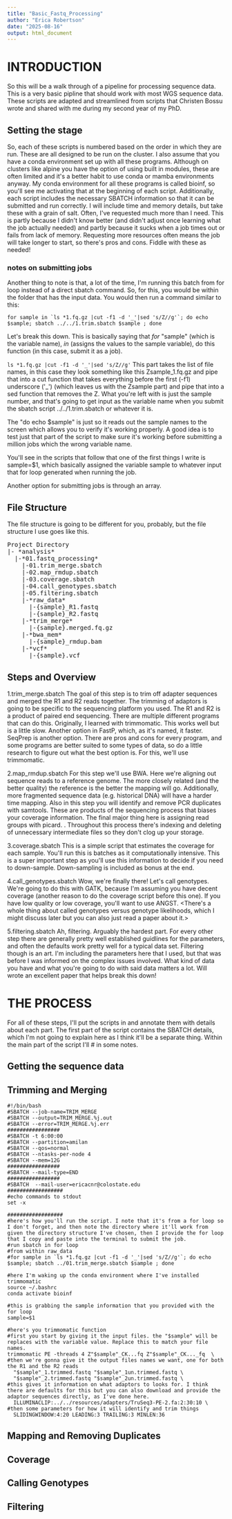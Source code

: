 ```yaml
---
title: "Basic_Fastq_Processing"
author: "Erica Robertson"
date: "2025-08-16"
output: html_document
---
```


# INTRODUCTION
So this will be a walk through of a pipeline for processing sequence data. This is a very basic pipline that should work with most WGS sequence data. These scripts are adapted and streamlined from scripts that Christen Bossu wrote and shared with me during my second year of my PhD.

## Setting the stage
So, each of these scripts is numbered based on the order in which they are run. These are all designed to be run on the cluster. I also assume that you have a conda environment set up with all these programs. Although on clusters like alpine you have the option of using built in modules, these are often limited and it's a better habit to use conda or mamba environments anyway. My conda environment for all these programs is called bioinf, so you'll see me activating that at the beginning of each script. Additionally, each script includes the necessary SBATCH information so that it can be submitted and run correctly. I will include time and memory details, but take these with a grain of salt. Often, I've requested much more than I need. This is partly because I didn't know better (and didn't adjust once learning what the job actually needed) and partly because it sucks when a job times out or fails from lack of memory. Requesting more resources often means the job will take longer to start, so there's pros and cons. Fiddle with these as needed!

### notes on submitting jobs
Another thing to note is that, a lot of the time, I'm running this batch from for loop instead of a direct sbatch command. So, for this, you would be within the folder that has the input data. You would then run a command similar to this:

```{bash}
for sample in `ls *1.fq.gz |cut -f1 -d '_'|sed 's/Z//g'`; do echo  $sample; sbatch ../../1.trim.sbatch $sample ; done
```

Let's break this down. This is basically saying that *for* "sample" (which is the variable name), *in* (assigns the values to the sample variable), do this function (in this case, submit it as a job).

`ls *1.fq.gz |cut -f1 -d '_'|sed 's/Z//g'`
This part takes the list of file names, in this case they look something like this Zsample_1.fq.gz and pipe that into a cut function that takes everything before the first (-f1) underscore ('_') (which leaves us with the Zsample part) and pipe that into a sed function that removes the Z. What you're left with is just the sample number, and that's going to get input as the variable name when you submit the sbatch script ../../1.trim.sbatch or whatever it is. 

The "do echo  $sample" is just so it reads out the sample names to the screen which allows you to verify it's working properly. A good idea is to test just that part of the script to make sure it's working before submitting a million jobs which the wrong variable name.

You'll see in the scripts that follow that one of the first things I write is sample=$1, which basically assigned the variable sample to whatever input that for loop generated when running the job.

Another option for submitting jobs is through an array. <insert details here>

## File Structure
The file structure is going to be different for you, probably, but the file structure I use goes like this.

<pre>
Project Directory
|- *analysis*
  |-*01.fastq_processing*
    |-01.trim_merge.sbatch
    |-02.map_rmdup.sbatch
    |-03.coverage.sbatch
    |-04.call_genotypes.sbatch
    |-05.filtering.sbatch
    |-*raw_data*
      |-{sample}_R1.fastq
      |-{sample}_R2.fastq
    |-*trim_merge*
      |-{sample}.merged.fq.gz
    |-*bwa_mem*
      |-{sample}_rmdup.bam
    |-*vcf*
      |-{sample}.vcf
</pre>

## Steps and Overview
1.trim_merge.sbatch
The goal of this step is to trim off adapter sequences and merged the R1 and R2 reads together. The trimming of adaptors is going to be specific to the sequencing platform you used. The R1 and R2 is a product of paired end sequencing. There are multiple different programs that can do this. Originally, I learned with trimmomatic. This works well but is a little slow. Another option in FastP, which, as it's named, it faster. SeqPrep is another option. There are pros and cons for every program, and some programs are better suited to some types of data, so do a little research to figure out what the best option is. For this, we'll use trimmomatic.

2.map_rmdup.sbatch
For this step we'll use BWA. Here we're aligning out sequence reads to a reference genome. The more closely related (and the better quality) the reference is the better the mapping will go. Additionally, more fragmented sequence data (e.g. historical DNA) will have a harder time mapping. Also in this step you will identify and remove PCR duplicates with samtools. These are products of the sequencing process that biases your coverage information. The final major thing here is assigning read groups with picard. <insert information on read groups here>. Throughout this process there's indexing and deleting of unnecessary intermediate files so they don't clog up your storage.

3.coverage.sbatch
This is a simple script that estimates the coverage for each sample. You'll run this is batches as it computationally intensive. This is a super important step as you'll use this information to decide if you need to down-sample. Down-sampling is included as bonus at the end.

4.call_genotypes.sbatch
Wow, we're finally there! Let's call genotypes. We're going to do this with GATK, because I'm assuming you have decent coverage (another reason to do the coverage script before this one). If you have low quality or low coverage, you'll want to use ANGST. <There's a whole thing about called genotypes versus genotype likelihoods, which I might discuss later but you can also just read a paper about it.>

5.filtering.sbatch
Ah, filtering. Arguably the hardest part. For every other step there are generally pretty well established guidlines for the parameters, and often the defaults work pretty well for a typical data set. Filtering though is an art. I'm including the parameters here that I used, but that was before I was informed on the complex issues involved. What kind of data you have and what you're going to do with said data matters a lot. Will wrote an excellent paper that helps break this down! <link here>

# THE PROCESS
For all of these steps, I'll put the scripts in and annotate them with details about each part. The first part of the script contains the SBATCH details, which I'm not going to explain here as I think it'll be a separate thing. Within the main part of the script I'll # in some notes.
## Getting the sequence data
<wget>
<OVIS file transfer>

## Trimming and Merging
```{bash, label="01.trim_merge.sbatch"}
#!/bin/bash
#SBATCH --job-name=TRIM_MERGE
#SBATCH --output=TRIM_MERGE.%j.out
#SBATCH --error=TRIM_MERGE.%j.err
#################
#SBATCH -t 6:00:00
#SBATCH --partition=amilan
#SBATCH --qos=normal
#SBATCH --ntasks-per-node 4
#SBATCH --mem=12G
#################
#SBATCH --mail-type=END
#################
#SBATCH  --mail-user=ericacnr@colostate.edu
##################
#echo commands to stdout
set -x

##################
#here's how you'll run the script. I note that it's from a for loop so I don't forget, and then note the directory where it'll work from given the directory structure I've chosen, then I provide the for loop that I copy and paste into the terminal to submit the job.
#run sbatch in for loop
#from within raw_data
#for sample in `ls *1.fq.gz |cut -f1 -d '_'|sed 's/Z//g'`; do echo  $sample; sbatch ../01.trim_merge.sbatch $sample ; done

#here I'm waking up the conda environment where I've installed trimmomatic
source ~/.bashrc
conda activate bioinf

#this is grabbing the sample information that you provided with the for loop
sample=$1

#here's you trimmomatic function
#first you start by giving it the input files. the "$sample" will be replaces with the variable value. Replace this to match your file names.
trimmomatic PE -threads 4 Z"$sample"_CK...fq Z"$sample"_CK..._fq  \
#then we're gonna give it the output files names we want, one for both the R1 and the R2 reads
  "$sample"_1.trimmed.fastq "$sample"_1un.trimmed.fastq \
  "$sample"_2.trimmed.fastq "$sample"_2un.trimmed.fastq \
#this gives it information on what adaptors to looks for. I think there are defaults for this but you can also download and provide the adaptor sequences directly, as I've done here.
  ILLUMINACLIP:../../resources/adapters/TruSeq3-PE-2.fa:2:30:10 \
#then some parameters for how it will identify and trim things
  SLIDINGWINDOW:4:20 LEADING:3 TRAILING:3 MINLEN:36
```

## Mapping and Removing Duplicates
## Coverage
## Calling Genotypes
## Filtering
